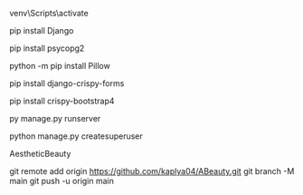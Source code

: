 venv\Scripts\activate

pip install Django

pip install psycopg2

python -m pip install Pillow

pip install django-crispy-forms

pip install crispy-bootstrap4

py manage.py runserver


python manage.py createsuperuser

AestheticBeauty


git remote add origin https://github.com/kaplya04/ABeauty.git
git branch -M main
git push -u origin main
